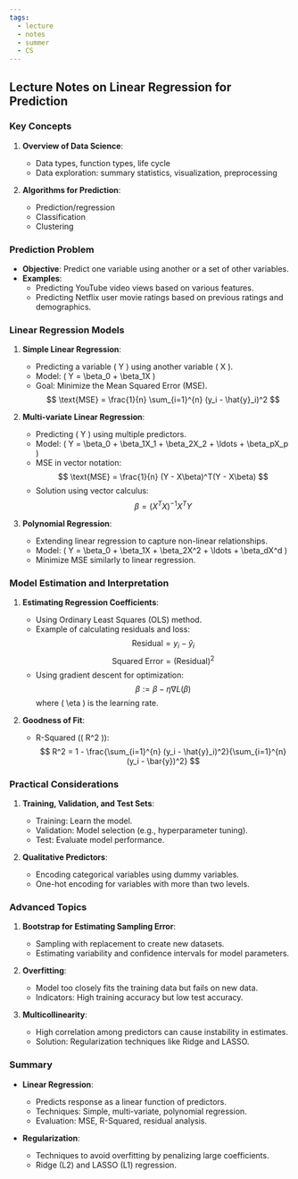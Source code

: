 ```yaml
---
tags:
  - lecture
  - notes
  - summer
  - CS
---
```

## Lecture Notes on Linear Regression for Prediction

### Key Concepts
1. **Overview of Data Science**:
   - Data types, function types, life cycle
   - Data exploration: summary statistics, visualization, preprocessing

2. **Algorithms for Prediction**:
   - Prediction/regression
   - Classification
   - Clustering

### Prediction Problem
- **Objective**: Predict one variable using another or a set of other variables.
- **Examples**:
  - Predicting YouTube video views based on various features.
  - Predicting Netflix user movie ratings based on previous ratings and demographics.

### Linear Regression Models
1. **Simple Linear Regression**:
   - Predicting a variable \( Y \) using another variable \( X \).
   - Model: \( Y = \beta_0 + \beta_1X \)
   - Goal: Minimize the Mean Squared Error (MSE).
     $$ \text{MSE} = \frac{1}{n} \sum_{i=1}^{n} (y_i - \hat{y}_i)^2 $$

2. **Multi-variate Linear Regression**:
   - Predicting \( Y \) using multiple predictors.
   - Model: \( Y = \beta_0 + \beta_1X_1 + \beta_2X_2 + \ldots + \beta_pX_p \)
   - MSE in vector notation:
     $$ \text{MSE} = \frac{1}{n} (Y - X\beta)^T(Y - X\beta) $$
   - Solution using vector calculus:
     $$ \beta = (X^TX)^{-1}X^TY $$

3. **Polynomial Regression**:
   - Extending linear regression to capture non-linear relationships.
   - Model: \( Y = \beta_0 + \beta_1X + \beta_2X^2 + \ldots + \beta_dX^d \)
   - Minimize MSE similarly to linear regression.

### Model Estimation and Interpretation
1. **Estimating Regression Coefficients**:
   - Using Ordinary Least Squares (OLS) method.
   - Example of calculating residuals and loss:
     $$ \text{Residual} = y_i - \hat{y}_i $$
     $$ \text{Squared Error} = (\text{Residual})^2 $$
   - Using gradient descent for optimization:
     $$ \beta := \beta - \eta \nabla L(\beta) $$
     where \( \eta \) is the learning rate.

2. **Goodness of Fit**:
   - R-Squared (\( R^2 \)):
     $$ R^2 = 1 - \frac{\sum_{i=1}^{n} (y_i - \hat{y}_i)^2}{\sum_{i=1}^{n} (y_i - \bar{y})^2} $$

### Practical Considerations
1. **Training, Validation, and Test Sets**:
   - Training: Learn the model.
   - Validation: Model selection (e.g., hyperparameter tuning).
   - Test: Evaluate model performance.

2. **Qualitative Predictors**:
   - Encoding categorical variables using dummy variables.
   - One-hot encoding for variables with more than two levels.

### Advanced Topics
1. **Bootstrap for Estimating Sampling Error**:
   - Sampling with replacement to create new datasets.
   - Estimating variability and confidence intervals for model parameters.

2. **Overfitting**:
   - Model too closely fits the training data but fails on new data.
   - Indicators: High training accuracy but low test accuracy.

3. **Multicollinearity**:
   - High correlation among predictors can cause instability in estimates.
   - Solution: Regularization techniques like Ridge and LASSO.

### Summary
- **Linear Regression**:
  - Predicts response as a linear function of predictors.
  - Techniques: Simple, multi-variate, polynomial regression.
  - Evaluation: MSE, R-Squared, residual analysis.

- **Regularization**:
  - Techniques to avoid overfitting by penalizing large coefficients.
  - Ridge (L2) and LASSO (L1) regression.